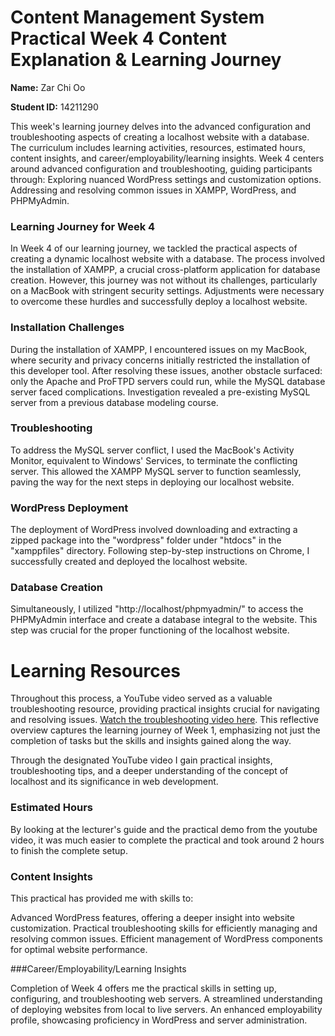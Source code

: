 # Content Management System Practical Week 4 Content Explanation & Learning Journey

**Name:** Zar Chi Oo

**Student ID:** 14211290

This week's learning journey delves into the advanced configuration and troubleshooting aspects of creating a localhost website with a database. The curriculum includes learning activities, resources, estimated hours, content insights, and career/employability/learning insights.
Week 4 centers around advanced configuration and troubleshooting, guiding participants through:
Exploring nuanced WordPress settings and customization options.
Addressing and resolving common issues in XAMPP, WordPress, and PHPMyAdmin.

### Learning Journey for Week 4

In Week 4 of our learning journey, we tackled the practical aspects of creating a dynamic localhost website with a database. The process involved the installation of XAMPP, a crucial cross-platform application for database creation. However, this journey was not without its challenges, particularly on a MacBook with stringent security settings. Adjustments were necessary to overcome these hurdles and successfully deploy a localhost website.

### Installation Challenges
During the installation of XAMPP, I encountered issues on my MacBook, where security and privacy concerns initially restricted the installation of this developer tool. After resolving these issues, another obstacle surfaced: only the Apache and ProFTPD servers could run, while the MySQL database server faced complications. Investigation revealed a pre-existing MySQL server from a previous database modeling course.

### Troubleshooting
To address the MySQL server conflict, I used the MacBook's Activity Monitor, equivalent to Windows' Services, to terminate the conflicting server. This allowed the XAMPP MySQL server to function seamlessly, paving the way for the next steps in deploying our localhost website.

### WordPress Deployment
The deployment of WordPress involved downloading and extracting a zipped package into the "wordpress" folder under "htdocs" in the "xamppfiles" directory. Following step-by-step instructions on Chrome, I successfully created and deployed the localhost website.

### Database Creation
Simultaneously, I utilized "http://localhost/phpmyadmin/" to access the PHPMyAdmin interface and create a database integral to the website. This step was crucial for the proper functioning of the localhost website.

# Learning Resources
Throughout this process, a YouTube video served as a valuable troubleshooting resource, providing practical insights crucial for navigating and resolving issues. [Watch the troubleshooting video here](https://youtu.be/UJ4YMxAFlz4?si=IoZR_zlIyeT0qMQh).
This reflective overview captures the learning journey of Week 1, emphasizing not just the completion of tasks but the skills and insights gained along the way.

Through the designated YouTube video  I  gain practical insights, troubleshooting tips, and a deeper understanding of the concept of localhost and its significance in web development.

### Estimated  Hours

By looking at the lecturer's guide and the practical demo from the youtube video, it was much easier to complete the practical and took around 2 hours to finish the complete setup.


### Content Insights

This practical has provided me with skills to:

Advanced WordPress features, offering a deeper insight into website customization.
Practical troubleshooting skills for efficiently managing and resolving common issues.
Efficient management of WordPress components for optimal website performance.

###Career/Employability/Learning Insights

Completion of Week 4 offers me the practical skills in setting up, configuring, and troubleshooting web servers.
A streamlined understanding of deploying websites from local to live servers.
An enhanced employability profile, showcasing proficiency in WordPress and server administration.
